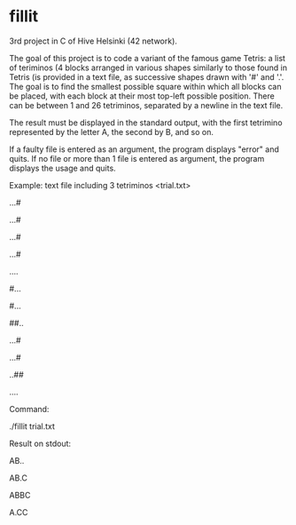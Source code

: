 # fillit

3rd project in C of Hive Helsinki (42 network).

The goal of this project is to code a variant of the famous game Tetris: a list of teriminos (4 blocks arranged in various shapes similarly to those found 
in Tetris (is provided in a text file, as successive shapes drawn with '#' and '.'.
The goal is to find the smallest possible square within which all blocks can be placed, with each block at their most top-left possible position. There can be 
between 1 and 26 tetriminos, separated by a newline in the text file.

The result must be displayed in the standard output, with the first tetrimino represented by the letter A, the second by B, and so on.

If a faulty file is entered as an argument, the program displays "error" and quits. If no file or more than 1 file is entered as argument, the program
displays the usage and quits.

Example: text file including 3 tetriminos <trial.txt>

...#

...#

...#

...#

....

#...

#...

##..

...#

...#

..##

....


Command:

./fillit trial.txt


Result on stdout:

AB..

AB.C

ABBC

A.CC

